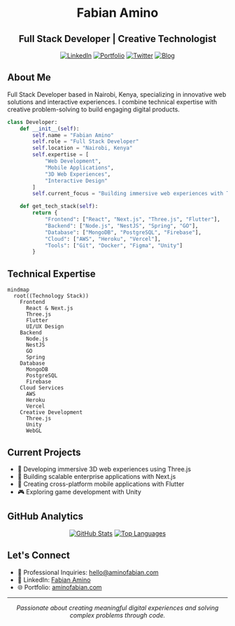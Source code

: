 <div align="center">

# Fabian Amino
## Full Stack Developer | Creative Technologist

[![LinkedIn](https://img.shields.io/badge/LinkedIn-%230288F3.svg?style=for-the-badge&logo=linkedin&logoColor=white)](https://www.linkedin.com/in/fabian-amino-b6bba5253/)
[![Portfolio](https://img.shields.io/badge/Portfolio-%23D5573C.svg?style=for-the-badge&logo=firefox&logoColor=white)](https://www.aminofabian.com/)
[![Twitter](https://img.shields.io/badge/Twitter-%230288F3.svg?style=for-the-badge&logo=twitter&logoColor=white)](https://twitter.com/amino_fabian)
[![Blog](https://img.shields.io/badge/Medium-%236D2431.svg?style=for-the-badge&logo=medium&logoColor=white)](https://www.medium.com/@aminofabian/)

</div>

## About Me

Full Stack Developer based in Nairobi, Kenya, specializing in innovative web solutions and interactive experiences. I combine technical expertise with creative problem-solving to build engaging digital products.

```python
class Developer:
    def __init__(self):
        self.name = "Fabian Amino"
        self.role = "Full Stack Developer"
        self.location = "Nairobi, Kenya"
        self.expertise = [
            "Web Development",
            "Mobile Applications",
            "3D Web Experiences",
            "Interactive Design"
        ]
        self.current_focus = "Building immersive web experiences with Three.js"

    def get_tech_stack(self):
        return {
            "Frontend": ["React", "Next.js", "Three.js", "Flutter"],
            "Backend": ["Node.js", "NestJS", "Spring", "GO"],
            "Database": ["MongoDB", "PostgreSQL", "Firebase"],
            "Cloud": ["AWS", "Heroku", "Vercel"],
            "Tools": ["Git", "Docker", "Figma", "Unity"]
        }
```

## Technical Expertise

```mermaid
mindmap
  root((Technology Stack))
    Frontend
      React & Next.js
      Three.js
      Flutter
      UI/UX Design
    Backend
      Node.js
      NestJS
      GO
      Spring
    Database
      MongoDB
      PostgreSQL
      Firebase
    Cloud Services
      AWS
      Heroku
      Vercel
    Creative Development
      Three.js
      Unity
      WebGL
```

## Current Projects

- 🎨 Developing immersive 3D web experiences using Three.js
- 🚀 Building scalable enterprise applications with Next.js
- 📱 Creating cross-platform mobile applications with Flutter
- 🎮 Exploring game development with Unity

## GitHub Analytics

<div align="center">

[![GitHub Stats](https://github-readme-stats.vercel.app/api?username=aminofabian&show_icons=true&theme=react&hide_border=true)](https://github.com/aminofabian)
[![Top Languages](https://github-readme-stats.vercel.app/api/top-langs/?username=aminofabian&layout=compact&theme=react&hide_border=true)](https://github.com/aminofabian)

</div>

## Let's Connect

- 📧 Professional Inquiries: hello@aminofabian.com
- 💼 LinkedIn: [Fabian Amino](https://www.linkedin.com/in/fabian-amino-b6bba5253/)
- 🌐 Portfolio: [aminofabian.com](https://www.aminofabian.com)

---

<div align="center">
<i>Passionate about creating meaningful digital experiences and solving complex problems through code.</i>
</div>

